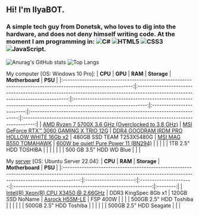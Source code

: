 ## Hi! I'm IlyaBOT.
### A simple tech guy from Donetsk, who loves to dig into the hardware, and does not deny himself writing code. At the moment I am programming in: ![C#](https://img.shields.io/badge/c%23-%23239120.svg?style=for-the-badge&logo=c-sharp&logoColor=white) ![HTML5](https://img.shields.io/badge/html5-%23E34F26.svg?style=for-the-badge&logo=html5&logoColor=white) ![CSS3](https://img.shields.io/badge/css3-%231572B6.svg?style=for-the-badge&logo=css3&logoColor=white) ![JavaScript](https://img.shields.io/badge/javascript-%23323330.svg?style=for-the-badge&logo=javascript&logoColor=%23F7DF1E).

![Anurag's GitHub stats](https://github-readme-stats.vercel.app/api?username=ilyabot&show_icons=true&theme=radical)
![Top Langs](https://github-readme-stats.vercel.app/api/top-langs/?username=ilyabot&langs_count=6&layout=compact&theme=radical)

My computer [OS: Windows 10 Pro]:
|                                                   **CPU**                                                   |                                                             **GPU**                                                             |                                                    **RAM**                                                    |        **Storage**        |                              **Motherboard**                              |                                       **PSU**                                       |
|:-----------------------------------------------------------------------------------------------------------:|:-------------------------------------------------------------------------------------------------------------------------------:|:-------------------------------------------------------------------------------------------------------------:|:-------------------------:|:-------------------------------------------------------------------------:|:-----------------------------------------------------------------------------------:|
| [AMD Ryzen 7 5700X 3.6 GHz (Overclocked to 3.8 GHz)](https://www.amd.com/en/products/cpu/amd-ryzen-7-5700x) | [MSI GeForce RTX™ 3060 GAMING X TRIO 12G](https://www.msi.com/Graphics-Card/GeForce-RTX-3060-GAMING-X-TRIO-12G#FinAirflow-href) | [DDR4 GOODRAM IRDM PRO HOLLOW WHITE 16Gb x2](https://www.goodram.com/ru/products/irdm-pro-ddr4-hollow-white/) | 480GB SSD TEAM T253X5480G | [MSI MAG B550 TOMAHAWK](https://ru.msi.com/Motherboard/MAG-B550-TOMAHAWK) | [600W be quiet! Pure Power 11 (BN294)](https://www.bequiet.com/en/powersupply/1543) |
|                                                                                                             |                                                                                                                                 |                                                                                                               |    1TB 2.5" HDD TOSHIBA   |                                                                           |                                                                                     |
|                                                                                                             |                                                                                                                                 |                                                                                                               |  500 GB 3.5" HDD WD Blue  |                                                                           |                                                                                     |

My [server](https://ibifs.ddns.net/) [OS: Ubuntu Server 22.04]:
|                                                                               **CPU**                                                                               |        **RAM**        |       **Storage**      |                       **Motherboard**                      |  **PSU** |
|:-------------------------------------------------------------------------------------------------------------------------------------------------------------------:|:---------------------:|:----------------------:|:----------------------------------------------------------:|:--------:|
| [Intel(R) Xeon(R) CPU X3450 @ 2.66GHz](https://www.intel.com/content/www/us/en/products/sku/42929/intel-xeon-processor-x3450-8m-cache-2-66-ghz/specifications.html) | DDR3 KingSpec 8Gb x1 |    120GB SSD NoName    | [Asrock H55M-LE](https://www.asrock.com/mb/Intel/H55M-LE/) | FSP 400W |
|                                                                                                                                                                     |                       | 500GB 2.5" HDD Toshiba |                                                            |          |
|                                                                                                                                                                     |                       | 500GB 2.5" HDD Toshiba |                                                            |          |
|                                                                                                                                                                     |                       | 500GB 2.5" HDD Seagate |                                                            |          |
